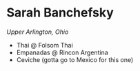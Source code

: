 # Sarah Banchefsky
*Upper Arlington, Ohio*
* Thai @ Folsom Thai
* Empanadas @ Rincon Argentina
* Ceviche (gotta go to Mexico for this one)